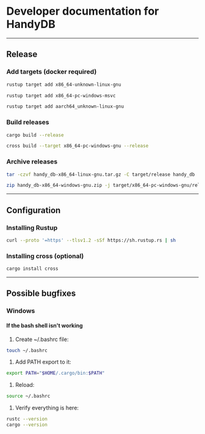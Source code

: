 # Developer documentation for HandyDB

---

## Release

### Add targets (docker required)

```bash
rustup target add x86_64-unknown-linux-gnu
```

```bash
rustup target add x86_64-pc-windows-msvc
```

```bash
rustup target add aarch64_unknown-linux-gnu
```

### Build releases

```bash
cargo build --release
```

```bash
cross build --target x86_64-pc-windows-gnu --release
```

### Archive releases

```bash
tar -czvf handy_db-x86_64-linux-gnu.tar.gz -C target/release handy_db
```

```bash
zip handy_db-x86_64-windows-gnu.zip -j target/x86_64-pc-windows-gnu/release/handy_db.exe
```

---

## Configuration

### Installing Rustup

```bash
curl --proto '=https' --tlsv1.2 -sSf https://sh.rustup.rs | sh
```

### Installing cross (optional)

```bash
cargo install cross
```

---

## Possible bugfixes

### Windows

#### If the bash shell isn't working

1. Create ~/.bashrc file:

```bash
touch ~/.bashrc
```

1. Add PATH export to it:

```bash
export PATH="$HOME/.cargo/bin:$PATH"
```

1. Reload:

```bash
source ~/.bashrc
```

1. Verify everything is here:

```bash
rustc --version
cargo --version
```
